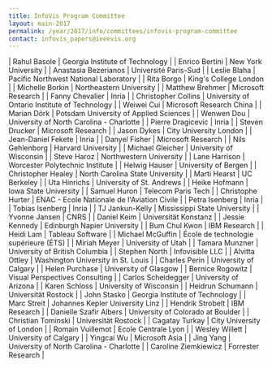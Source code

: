 ```yaml
---
title: InfoVis Program Committee
layout: main-2017
permalink: /year/2017/info/committees/infovis-program-committee
contact: infovis_papers@ieeevis.org
---
```


| Rahul Basole | Georgia Institute of Technology |
| Enrico Bertini | New York University |
| Anastasia Bezerianos | Université Paris-Sud |
| Leslie Blaha | Pacific Northwest National Laboratory |
| Rita Borgo | King's College London |
| Michelle Borkin | Northeastern University |
| Matthew Brehmer | Microsoft Research |
| Fanny Chevalier | Inria |
| Christopher Collins | University of Ontario Institute of Technology |
| Weiwei Cui | Microsoft Research China |
| Marian Dörk | Potsdam University of Applied Sciences |
| Wenwen Dou | University of North Carolina - Charlotte |
| Pierre Dragicevic | Inria |
| Steven Drucker | Microsoft Research |
| Jason Dykes | City University London |
| Jean-Daniel Fekete | Inria |
| Danyel Fisher | Microsoft Research |
| Nils Gehlenborg | Harvard University |
| Michael Gleicher | University of Wisconsin |
| Steve Haroz | Northwestern University |
| Lane Harrison | Worcester Polytechnic Institute |
| Helwig Hauser | University of Bergen |
| Christopher Healey | North Carolina State University |
| Marti Hearst | UC Berkeley |
| Uta Hinrichs | University of St. Andrews |
| Heike Hofmann | Iowa State University |
| Samuel Huron | Telecom Paris Tech |
| Christophe Hurter | ENAC - Ecole Nationale de l'Aviation Civile |
| Petra Isenberg | Inria |
| Tobias Isenberg | Inria |
| TJ Jankun-Kelly | Mississippi State University |
| Yvonne Jansen | CNRS |
| Daniel Keim | Universität Konstanz |
| Jessie Kennedy | Edinburgh Napier University |
| Bum Chul Kwon | IBM Research |
| Heidi Lam | Tableau Software |
| Michael McGuffin | École de technologie supérieure (ÉTS) |
| Miriah Meyer | University of Utah |
| Tamara Munzner | University of British Columbia |
| Stephen North | Infovisible LLC |
| Alvitta Ottley | Washington University in St. Louis |
| Charles Perin | University of Calgary |
| Helen Purchase | University of Glasgow |
| Bernice Rogowitz | Visual Perspectives Consulting |
| Carlos Scheidegger | University of Arizona |
| Karen Schloss | University of Wisconsin |
| Heidrun Schumann | Universität Rostock |
| John Stasko | Georgia Institute of Technology |
| Marc Streit | Johannes Kepler University Linz |
| Hendrik Strobelt | IBM Research |
| Danielle Szafir Albers | University of Colorado at Boulder |
| Christian Tominski | Universität Rostock |
| Cagatay Turkay | City University of London |
| Romain Vuillemot | Ecole Centrale Lyon |
| Wesley Willett | University of Calgary |
| Yingcai Wu | Microsoft Asia |
| Jing Yang | University of North Carolina - Charlotte |
| Caroline Ziemkiewicz | Forrester Research |
